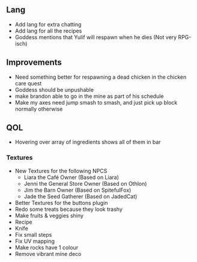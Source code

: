 ## Lang
- Add lang for extra chatting
- Add lang for all the recipes
- Goddess mentions that Yulif will respawn when he dies (Not very RPG-isch)

## Improvements
- Need something better for respawning a dead chicken in the chicken care quest
- Goddess should be unpushable
- make brandon able to go in the mine as part of his schedule
- Make my axes need jump smash to smash, and just pick up block normally otherwise

## QOL
- Hovering over array of ingredients shows all of them in bar

### Textures
- New Textures for the following NPCS
    - Liara the Café Owner              (Based on Liara)
    - Jenni the General Store Owner     (Based on Othlon)
    - Jim the Barn Owner                (Based on SpitefulFox)
    - Jade the Seed Gatherer            (Based on JadedCat)
- Better Textures for the buttons plugin
- Redo some treats because they look trashy
- Make fruits & veggies shiny
- Recipe
- Knife
- Fix small steps 
- Fix UV mapping
- Make rocks have 1 colour
- Remove vibrant mine deco